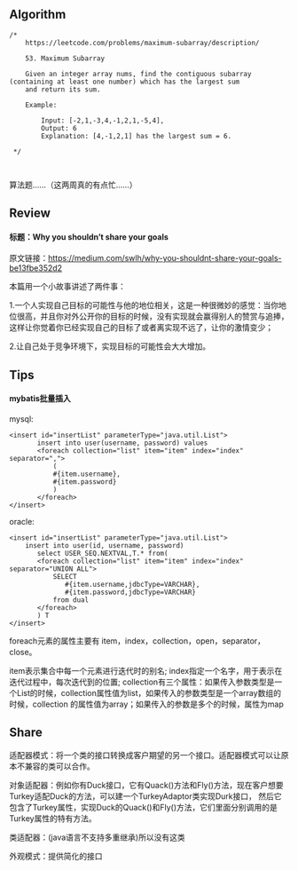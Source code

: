 ## Algorithm ##
````
/*
    https://leetcode.com/problems/maximum-subarray/description/

    53. Maximum Subarray 

    Given an integer array nums, find the contiguous subarray (containing at least one number) which has the largest sum
    and return its sum.
   
    Example:
    
        Input: [-2,1,-3,4,-1,2,1,-5,4],
        Output: 6
        Explanation: [4,-1,2,1] has the largest sum = 6.
    
 */
 ````

 ````
   
 ````
 
算法题……（这两周真的有点忙……）

## Review ##

#### 标题：Why you shouldn’t share your goals

原文链接：https://medium.com/swlh/why-you-shouldnt-share-your-goals-be13fbe352d2

本篇用一个小故事讲述了两件事：

   1.一个人实现自己目标的可能性与他的地位相关，这是一种很微妙的感觉：当你地位很高，并且你对外公开你的目标的时候，没有实现就会赢得别人的赞赏与追捧，
   这样让你觉着你已经实现自己的目标了或者离实现不远了，让你的激情变少；
   
   2.让自己处于竞争环境下，实现目标的可能性会大大增加。

## Tips ##

#### mybatis批量插入

mysql:

````
<insert id="insertList" parameterType="java.util.List">
       insert into user(username, password) values
       <foreach collection="list" item="item" index="index" separator=",">
           (
           #{item.username},
           #{item.password} 
           )
       </foreach>
</insert>
````

oracle:

````
<insert id="insertList" parameterType="java.util.List">
    insert into user(id, username, password)
       select USER_SEQ.NEXTVAL,T.* from(
       <foreach collection="list" item="item" index="index" separator="UNION ALL">
           SELECT
              #{item.username,jdbcType=VARCHAR},
              #{item.password,jdbcType=VARCHAR}
           from dual 
       </foreach>
       ) T
</insert>
````

foreach元素的属性主要有 item，index，collection，open，separator，close。

   item表示集合中每一个元素进行迭代时的别名;
   index指定一个名字，用于表示在迭代过程中，每次迭代到的位置;
   collection有三个属性：如果传入参数类型是一个List的时候，collection属性值为list，如果传入的参数类型是一个array数组的时候，collection
   的属性值为array；如果传入的参数是多个的时候，属性为map
             
   
## Share ##

适配器模式：将一个类的接口转换成客户期望的另一个接口。适配器模式可以让原本不兼容的类可以合作。

   对象适配器：例如你有Duck接口，它有Quack()方法和Fly()方法，现在客户想要Turkey适配Duck的方法，可以建一个TurkeyAdaptor类实现Durk接口，
   然后它包含了Turkey属性，实现Duck的Quack()和Fly()方法，它们里面分别调用的是Turkey属性的特有方法。
   
   类适配器：(java语言不支持多重继承)所以没有这类
   
外观模式：提供简化的接口




